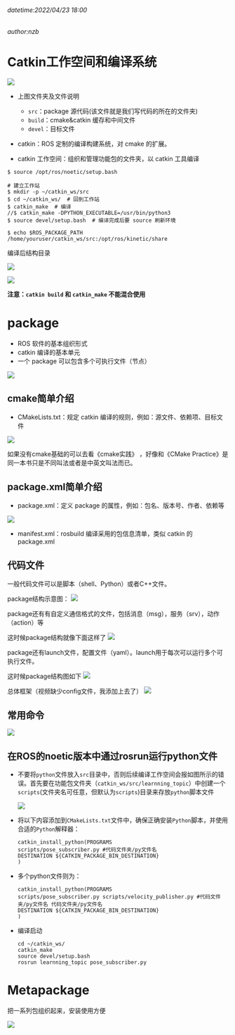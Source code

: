 ###### datetime:2022/04/23 18:00

###### author:nzb

# Catkin工作空间和编译系统

![](./imgs/20210719000254504.png)

- 上图文件夹及文件说明
    - `src`：package 源代码(该文件就是我们写代码的所在的文件夹)
    - `build`：cmake&catkin 缓存和中间文件
    - `devel`：目标文件

- catkin：ROS 定制的编译构建系统，对 cmake 的扩展。
- catkin 工作空间：组织和管理功能包的文件夹，以 catkin 工具编译

```shell
$ source /opt/ros/noetic/setup.bash
 
# 建立工作站
$ mkdir -p ~/catkin_ws/src
$ cd ~/catkin_ws/  # 回到工作站
$ catkin_make  # 编译
//$ catkin_make -DPYTHON_EXECUTABLE=/usr/bin/python3
$ source devel/setup.bash  # 编译完成后要 source 刷新环境
 
$ echo $ROS_PACKAGE_PATH
/home/youruser/catkin_ws/src:/opt/ros/kinetic/share
```
编译后结构目录

![](./imgs/20210719001845252.png)

![](./imgs/20210719002000321.png)

**注意：`catkin build` 和 `catkin_make` 不能混合使用**

# package

- ROS 软件的基本组织形式
- catkin 编译的基本单元
- 一个 package 可以包含多个可执行文件（节点）

![](./imgs/20210719002102295.png)

## cmake简单介绍

- CMakeLists.txt：规定 catkin 编译的规则，例如：源文件、依赖项、目标文件

![](./imgs/20210719002138864.png)

如果没有cmake基础的可以去看《cmake实践》 ，好像和《CMake Practice》是同一本书只是不同叫法或者是中英文叫法而已。

## package.xml简单介绍

- package.xml：定义 package 的属性，例如：包名、版本号、作者、依赖等

![](./imgs/20210719002651433.png)

- manifest.xml：rosbuild 编译采用的包信息清单，类似 catkin 的 package.xml

## 代码文件

一般代码文件可以是脚本（shell、Python）或者C++文件。

package结构示意图：
![](./imgs/20210719002956833.png)

package还有有自定义通信格式的文件，包括消息（msg），服务（srv），动作（action）等

这时候package结构就像下面这样了
![](./imgs/20210719003304278.png)

package还有launch文件，配置文件（yaml）。launch用于每次可以运行多个可执行文件。

这时候package结构图如下
![](./imgs/2021071900321490.png)


总体框架（视频缺少config文件，我添加上去了） 
![](./imgs/20210719004425791.png)

## 常用命令

![](./imgs/20210719004601253.png)

## 在ROS的noetic版本中通过rosrun运行python文件

- 不要将`python`文件放入`src`目录中，否则后续编译工作空间会报如图所示的错误。首先要在功能包文件夹（`catkin_ws/src/learnning_topic`）中创建一个`scripts`(文件夹名可任意，但默认为`scripts`)目录来存放`python`脚本文件

    ![](./imgs/f1a57a7f6c9dfef65fad9763161e5b51.png)

- 将以下内容添加到`CMakeLists.txt`文件中，确保正确安装`Python`脚本，并使用合适的`Python`解释器：

    ```text
    catkin_install_python(PROGRAMS
    scripts/pose_subscriber.py #代码文件夹/py文件名
    DESTINATION ${CATKIN_PACKAGE_BIN_DESTINATION}
    )
    ```

- 多个python文件则为：

    ```text
    catkin_install_python(PROGRAMS
    scripts/pose_subscriber.py scripts/velocity_publisher.py #代码文件夹/py文件名 代码文件夹/py文件名
    DESTINATION ${CATKIN_PACKAGE_BIN_DESTINATION}
    )
    ```

- 编译启动

    ```shell
    cd ~/catkin_ws/
    catkin_make
    source devel/setup.bash
    rosrun learnning_topic pose_subscriber.py
    ```

# Metapackage

把一系列包组织起来，安装使用方便

![](./imgs/20210719015915250.png)

